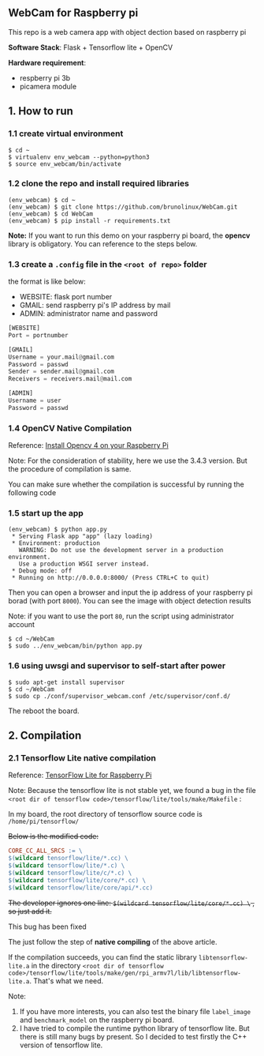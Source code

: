 ## WebCam for Raspberry pi 

This repo is a web camera app with object dection based on raspberry pi 

**Software Stack**: Flask + Tensorflow lite + OpenCV 

**Hardware requirement**: 

- respberry pi 3b 
- picamera module 



## 1. How to run 

### 1.1 create virtual environment

```shell
$ cd ~
$ virtualenv env_webcam --python=python3 
$ source env_webcam/bin/activate
```

### 1.2 clone the repo and install required libraries

```shell
(env_webcam) $ cd ~
(env_webcam) $ git clone https://github.com/brunolinux/WebCam.git
(env_webcam) $ cd WebCam
(env_webcam) $ pip install -r requirements.txt
```

**Note:** If you want to run this demo on your raspberry pi board, the **opencv** library is obligatory. You can reference to the steps below. 

### 1.3 create a `.config` file  in the `<root of repo>` folder

the format is like below: 

- WEBSITE: flask port number 
- GMAIL: send raspberry pi's IP address  by mail
- ADMIN: administrator name and password

```python
[WEBSITE]
Port = portnumber

[GMAIL]
Username = your.mail@gmail.com
Password = passwd
Sender = sender.mail@gmail.com
Receivers = receivers.mail@mail.com

[ADMIN]
Username = user
Password = passwd 
```

### 1.4 OpenCV Native Compilation

Reference: [Install Opencv 4 on your Raspberry Pi](https://www.pyimagesearch.com/2018/09/26/install-opencv-4-on-your-raspberry-pi/) 

Note: For the consideration of stability, here we use the 3.4.3 version. But the procedure of compilation is same.  

You can make sure whether the compilation is successful by running the following code 



### 1.5 start up the app 

```shell
(env_webcam) $ python app.py
 * Serving Flask app "app" (lazy loading)
 * Environment: production
   WARNING: Do not use the development server in a production environment.
   Use a production WSGI server instead.
 * Debug mode: off
 * Running on http://0.0.0.0:8000/ (Press CTRL+C to quit)
```

Then you can open a browser and input the ip address of your raspberry pi borad (with port `8000`). You can see the image with object detection results

Note: if you want to use the port `80`, run the script using administrator account 

```shell
$ cd ~/WebCam
$ sudo ../env_webcam/bin/python app.py
```





### 1.6 using uwsgi and supervisor to self-start after power

```shell
$ sudo apt-get install supervisor
$ cd ~/WebCam
$ sudo cp ./conf/supervisor_webcam.conf /etc/supervisor/conf.d/
```

The reboot the board. 



## 2. Compilation

### 2.1 Tensorflow Lite native compilation 

Reference: [TensorFlow Lite for Raspberry Pi](https://www.tensorflow.org/lite/rpi) 

Note: Because the tensorflow lite is not stable yet, we found a bug in the file `<root dir of tensorflow code>/tensorflow/lite/tools/make/Makefile` : 

In my board, the root directory of tensorflow source code is `/home/pi/tensorflow/` 



~~Below is the modified code:~~ 

```makefile
CORE_CC_ALL_SRCS := \
$(wildcard tensorflow/lite/*.cc) \
$(wildcard tensorflow/lite/*.c) \
$(wildcard tensorflow/lite/c/*.c) \
$(wildcard tensorflow/lite/core/*.cc) \
$(wildcard tensorflow/lite/core/api/*.cc)
```

~~The developer ignores one line: `$(wildcard tensorflow/lite/core/*.cc) \` , so just add it.~~ 

This bug has been fixed



The just follow the step of **native compiling**  of the above article. 

If the compilation succeeds,  you can find the static library `libtensorflow-lite.a` in the directory `<root dir of tensorflow code>/tensorflow/lite/tools/make/gen/rpi_armv7l/lib/libtensorflow-lite.a`. That's what we need. 

Note: 

1. If you have more interests, you can also test the binary file `label_image` and `benchmark_model` on the raspberry pi board.  
2. I have tried to compile the runtime python library of tensorflow lite. But there is still many bugs by present. So I decided to test firstly the C++ version of tensorflow lite. 